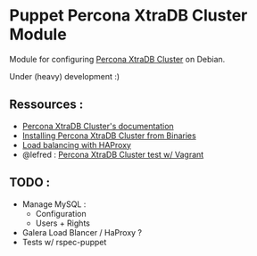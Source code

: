 # Puppet Percona XtraDB Cluster Module

Module for configuring [Percona XtraDB Cluster](http://www.percona.com/software/percona-xtradb-cluster/)
on Debian.

Under (heavy) development :)

## Ressources :

* [Percona XtraDB Cluster's documentation](http://www.percona.com/doc/percona-xtradb-cluster/index.html)
* [Installing Percona XtraDB Cluster from Binaries](http://www.percona.com/doc/percona-xtradb-cluster/installation.html)
* [Load balancing with HAProxy](http://www.percona.com/doc/percona-xtradb-cluster/haproxy.html)
* @lefred : [Percona XtraDB Cluster test w/ Vagrant](https://github.com/lefred/percona-cluster)

## TODO :

* Manage MySQL :
    * Configuration
    * Users + Rights
* Galera Load Blancer / HaProxy ?
* Tests w/ rspec-puppet